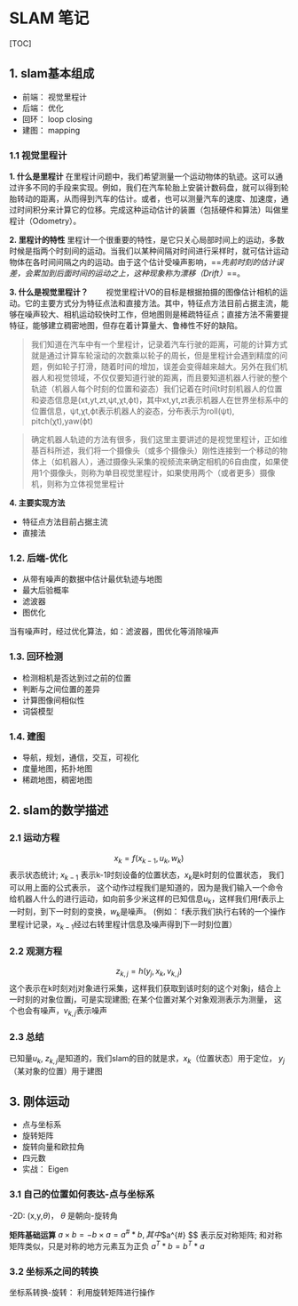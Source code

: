 # SLAM 笔记
[TOC]

## 1. slam基本组成
- 前端： 视觉里程计
- 后端： 优化
- 回环： loop closing
- 建图： mapping

### 1.1 视觉里程计
**1. 什么是里程计**
在里程计问题中，我们希望测量一个运动物体的轨迹。这可以通过许多不同的手段来实现。例如，我们在汽车轮胎上安装计数码盘，就可以得到轮胎转动的距离，从而得到汽车的估计。或者，也可以测量汽车的速度、加速度，通过时间积分来计算它的位移。完成这种运动估计的装置（包括硬件和算法）叫做里程计（Odometry）。

**2. 里程计的特性**
里程计一个很重要的特性，是它只关心局部时间上的运动，多数时候是指两个时刻间的运动。当我们以某种间隔对时间进行采样时，就可估计运动物体在各时间间隔之内的运动。由于这个估计受噪声影响，==*先前时刻的估计误差，会累加到后面时间的运动之上，这种现象称为漂移（Drift）*==。

**3. 什么是视觉里程计？**
　　视觉里程计VO的目标是根据拍摄的图像估计相机的运动。它的主要方式分为特征点法和直接方法。其中，特征点方法目前占据主流，能够在噪声较大、相机运动较快时工作，但地图则是稀疏特征点；直接方法不需要提特征，能够建立稠密地图，但存在着计算量大、鲁棒性不好的缺陷。

>我们知道在汽车中有一个里程计，记录着汽车行驶的距离，可能的计算方式就是通过计算车轮滚动的次数乘以轮子的周长，但是里程计会遇到精度的问题，例如轮子打滑，随着时间的增加，误差会变得越来越大。另外在我们机器人和视觉领域，不仅仅要知道行驶的距离，而且要知道机器人行驶的整个轨迹（机器人每个时刻的位置和姿态）我们记着在时间t时刻机器人的位置和姿态信息是(xt,yt,zt,ψt,χt,ϕt)，其中xt,yt,zt表示机器人在世界坐标系中的位置信息，ψt,χt,ϕt表示机器人的姿态，分布表示为roll(ψt), pitch(χt),yaw(ϕt)

>确定机器人轨迹的方法有很多，我们这里主要讲述的是视觉里程计，正如维基百科所述，我们将一个摄像头（或多个摄像头）刚性连接到一个移动的物体上（如机器人），通过摄像头采集的视频流来确定相机的6自由度，如果使用1个摄像头，则称为单目视觉里程计，如果使用两个（或者更多）摄像机，则称为立体视觉里程计

**4. 主要实现方法**
- 特征点方法目前占据主流
- 直接法

### 1.2. 后端-优化
- 从带有噪声的数据中估计最优轨迹与地图
- 最大后验概率
- 滤波器
- 图优化

当有噪声时，经过优化算法，如：滤波器，图优化等消除噪声

### 1.3. 回环检测
- 检测相机是否达到过之前的位置
- 判断与之间位置的差异
- 计算图像间相似性
- 词袋模型

### 1.4. 建图
- 导航，规划，通信，交互，可视化
- 度量地图，拓扑地图
- 稀疏地图，稠密地图

## 2. slam的数学描述
### 2.1 运动方程
$$x_k = f(x_{k-1}, u_k, w_k)$$
表示状态统计; $x_{k-1}$ 表示k-1时刻设备的位置状态，$x_k$是k时刻的位置状态， 我们可以用上面的公式表示，
这个动作过程我们是知道的，因为是我们输入一个命令给机器人什么的进行运动，如向前多少米这样的已知信息$u_k$，这样我们用f表示上一时刻，到下一时刻的变换，$w_k$是噪声。
(例如： f表示我们执行右转的一个操作里程计记录，$x_{k-1}$经过右转里程计信息及噪声得到下一时刻位置）

### 2.2 观测方程
$$z_{k,j} = h(y_j, x_k,v_{k,j})$$
这个表示在k时刻对j对象进行采集，这样我们获取到该时刻的这个对象j，结合上一时刻的对象位置j，可是实现建图;
在某个位置对某个对象观测表示为测量， 这个也会有噪声，$v_{k,j}$表示噪声

### 2.3 总结
已知量$u_k$, $z_{k,j}$是知道的，我们slam的目的就是求，$x_k$（位置状态）用于定位， $y_j$（某对象的位置）用于建图


## 3. 刚体运动
- 点与坐标系
- 旋转矩阵
- 旋转向量和欧拉角
- 四元数
- 实战： Eigen

### 3.1 自己的位置如何表达-点与坐标系
-2D: (x,y,$\theta$)， $\theta$ 是朝向-旋转角

**矩阵基础运算**
$a \times b = -b \times a = a^\# * b, 其中$$a^{\#} $$ 表示反对称矩阵; 和对称矩阵类似，只是对称的地方元素互为正负
$a^T * b = b^T * a$

### 3.2 坐标系之间的转换
坐标系转换-旋转： 利用旋转矩阵进行操作
